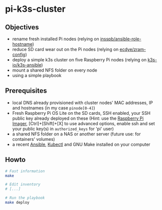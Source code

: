 # pi-k3s-cluster

## Objectives

- rename fresh installed Pi nodes (relying on [insspb/ansible-role-hostname](https://github.com/insspb/ansible-role-hostname))
- reduce SD card wear out on the Pi nodes (relying on [ecdye/zram-config](https://github.com/ecdye/zram-config)) 
- deploy a simple k3s cluster on five Raspberry Pi nodes (relying on [k3s-io/k3s-ansible](https://github.com/k3s-io/k3s-ansible))
- mount a shared NFS folder on every node
- using a simple playbook


## Prerequisites

- local DNS already provisioned with cluster nodes' MAC addresses, IP and hostnames (in my case `pinode[0-4]`)
- Fresh Raspberry Pi OS Lite on the SD cards, SSH enabled, your SSH public key already deployed on these (Hint: use the [Raspberry Pi Imager](https://www.raspberrypi.com/software/), [Ctrl]+[Shift]+[X] to use advanced options, enable ssh and set your public key(s) in `authorized_keys` for 'pi' user)
- a shared NFS folder on a NAS or another server (future use: for containers' volumes)
- a recent [Ansible](https://docs.ansible.com/ansible/latest/index.html), [Kubectl](https://kubernetes.io/fr/docs/tasks/tools/install-kubectl/) and GNU Make installed on your computer


## Howto

```bash
# Fast information
make

# Edit inventory 
# [...]

# Run the playbook
make deploy
```
